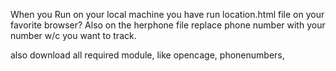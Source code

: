 When you Run on your local machine you have run location.html file on your favorite browser?
Also on the herphone file replace phone number with your number w/c you want to track.

also download all required module, like opencage, phonenumbers, 
